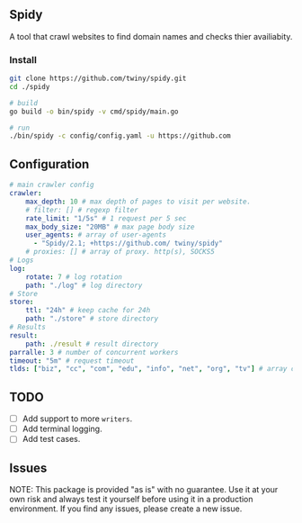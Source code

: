 ## Spidy
A tool that crawl websites to find domain names and checks thier availiabity.

### Install

```sh
git clone https://github.com/twiny/spidy.git
cd ./spidy

# build
go build -o bin/spidy -v cmd/spidy/main.go

# run
./bin/spidy -c config/config.yaml -u https://github.com
```

## Configuration

```yaml
# main crawler config
crawler:
    max_depth: 10 # max depth of pages to visit per website.
    # filter: [] # regexp filter
    rate_limit: "1/5s" # 1 request per 5 sec
    max_body_size: "20MB" # max page body size
    user_agents: # array of user-agents
      - "Spidy/2.1; +https://github.com/ twiny/spidy"
    # proxies: [] # array of proxy. http(s), SOCKS5
# Logs
log:
    rotate: 7 # log rotation
    path: "./log" # log directory
# Store
store:
    ttl: "24h" # keep cache for 24h 
    path: "./store" # store directory
# Results
result:
    path: ./result # result directory
parralle: 3 # number of concurrent workers 
timeout: "5m" # request timeout
tlds: ["biz", "cc", "com", "edu", "info", "net", "org", "tv"] # array of domain extension to check.
```


## TODO

- [ ] Add support to more `writers`.
- [ ] Add terminal logging.
- [ ] Add test cases.

## Issues

NOTE: This package is provided "as is" with no guarantee. Use it at your own risk and always test it yourself before using it in a production environment. If you find any issues, please create a new issue.